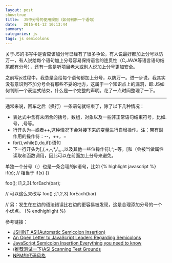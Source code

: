 ```yaml
---
layout: post 
show:true
title:  JS中分号的使用规则（如何判断一个语句）
date:   2016-01-12 10:13:44
summary: 
categories: js
tags: js semicolons
---
```


关于JS的书写中是否应该加分号已经有了很多争论，有人说最好都加上分号以防万一，有人说给每个语句加上分号容易保持语言的连贯性（C,JAVA等语言语句结尾都有分号），还有一些是听项目老大或别人说加上分号更加安全。

之前写js过程中，我总是会给每个语句都加上分号，以防万一。进一步说，我其实没有意识到不加分号会有那些不妥的地方，这属于一个知识点上的漏洞，即:JS如何判断一个表达式结束，什么是一个完整的声明。花了一点时间整理了一下。

---

通常来说，回车之后（换行）一条语句就结束了，除了以下几种情况：

- 表达式中含有未闭合的括号，数组，对象以及一些非正常语句结束符号，比如.号，,号等。
- 行开头为--或者++,这种情况下会对接下来的变量进行自增操作。注：带有副作用的操作符：--，++，=
- for(),while(),do,if()语句
- 下一行开头为[,(,+,-,*,/,,,.,以及其他一些位操作符!,^,~等。[和（会被当做属性读取和函数调用，因此可以在前面加上分号来避免。

单独一个分号（;）也是一条合理的js语句，比如
{% highlight javascript %}
if(x); 
// 相当于
if(x) {}

foo();
[1,2,3].forEach(bar);

// 可以这么来改写
foo()
;[1,2,3].forEach(bar)

// 另：发生在左边的语法错误比右边的更容易被发现，这是合理添加分号的一个小优点。
{% endhighlight %}



参考链接：

- [JSHINT ASI(Automatic Semicolon Insertion)](http://jshint.com/docs/options/#asi)
- [An Open Letter to JavaScript Leaders Regarding Semicolons ](http://blog.izs.me/post/2353458699/an-open-letter-to-javascript-leaders-regarding)
- [JavaScript Semicolon Insertion Everything you need to know](http://inimino.org/~inimino/blog/javascript_semicolons)
- [(推荐测试一下)ASI Scanning Test Grounds](http://asi.qfox.nl/)
- [NPM的代码风格](https://docs.npmjs.com/misc/coding-style)
